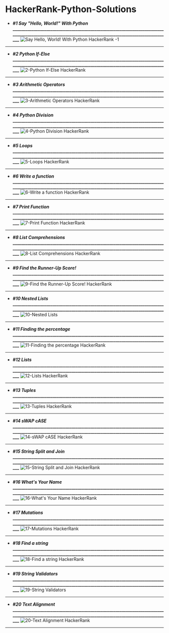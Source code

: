 # HackerRank-Python-Solutions
- **_#1 Say "Hello, World!" With Python_**
  **___________________________________________________________________________________________________________________________________________________**
![Say Hello, World! With Python  HackerRank -1](https://github.com/shubhankarahire/HackerRank-Python/assets/152575983/90b89194-5aa1-44c4-9e40-05440338a09c)
***********************************************************************************************************************************************************************************************************
- **_#2 Python If-Else_**
  **___________________________________________________________________________________________________________________________________________________**
  ![2-Python If-Else  HackerRank](https://github.com/shubhankarahire/HackerRank-Python/assets/152575983/bc969535-27db-4435-9cea-7b49f2dfccd9)
***********************************************************************************************************************************************************************************************************
- **_#3 Arithmetic Operators_**
  **___________________________________________________________________________________________________________________________________________________**
  ![3-Arithmetic Operators  HackerRank](https://github.com/shubhankarahire/HackerRank-Python/assets/152575983/a753faa9-a573-47aa-b08c-18e7b3837bd9)
***********************************************************************************************************************************************************************************************************
- **_#4 Python Division_**
  **___________________________________________________________________________________________________________________________________________________**
  ![4-Python Division  HackerRank](https://github.com/shubhankarahire/HackerRank-Python/assets/152575983/b90147b3-47f7-424f-b57c-ae37a866da0e)
***********************************************************************************************************************************************************************************************************
- **_#5 Loops_**
  **___________________________________________________________________________________________________________________________________________________**
  ![5-Loops  HackerRank](https://github.com/shubhankarahire/HackerRank-Python/assets/152575983/940822b4-1e52-4714-afc7-9322dc702ec9)
***********************************************************************************************************************************************************************************************************
- **_#6 Write a function_**
  **___________________________________________________________________________________________________________________________________________________**
  ![6-Write a function  HackerRank](https://github.com/shubhankarahire/HackerRank-Python/assets/152575983/23a960e4-9d52-4f63-a661-c89f14b000ce)
***********************************************************************************************************************************************************************************************************
- **_#7 Print Function_**
  **___________________________________________________________________________________________________________________________________________________**
  ![7-Print Function  HackerRank](https://github.com/shubhankarahire/HackerRank-Python/assets/152575983/c96d06bc-6632-49f6-9c0c-f60465128b26)
***********************************************************************************************************************************************************************************************************
- **_#8 List Comprehensions_**
  **___________________________________________________________________________________________________________________________________________________**
  ![8-List Comprehensions  HackerRank](https://github.com/shubhankarahire/HackerRank-Python/assets/152575983/ae08c66a-5ae3-434e-88d5-d616c357521a)
***********************************************************************************************************************************************************************************************************
- **_#9 Find the Runner-Up Score!_**
  **___________________________________________________________________________________________________________________________________________________**
  ![9-Find the Runner-Up Score!  HackerRank ](https://github.com/shubhankarahire/HackerRank-Python/assets/152575983/62ea02a8-b124-47f4-b93f-0416d6514bbf)
***********************************************************************************************************************************************************************************************************
- **_#10 Nested Lists_**
  **___________________________________________________________________________________________________________________________________________________**
  ![10-Nested Lists](https://github.com/shubhankarahire/HackerRank-Python/assets/152575983/b2bee6e0-63c6-47c9-9fb5-9877197bb322)
***********************************************************************************************************************************************************************************************************
- **_#11 Finding the percentage_**
  **___________________________________________________________________________________________________________________________________________________**
  ![11-Finding the percentage  HackerRank](https://github.com/shubhankarahire/HackerRank-Python/assets/152575983/302f63f1-dc98-4739-9591-e3c91e85a138)
***********************************************************************************************************************************************************************************************************
- **_#12 Lists_**
  **___________________________________________________________________________________________________________________________________________________**
  ![12-Lists  HackerRank](https://github.com/shubhankarahire/HackerRank-Python/assets/152575983/eeeb8d62-091c-4e51-99f0-5cbd0a1a201d)
***********************************************************************************************************************************************************************************************************
- **_#13 Tuples_**
  **___________________________________________________________________________________________________________________________________________________**
  ![13-Tuples  HackerRank](https://github.com/shubhankarahire/HackerRank-Python/assets/152575983/2855a610-229f-4aa5-9a08-8b9c8464e698)
***********************************************************************************************************************************************************************************************************
- **_#14 sWAP cASE_**
  **___________________________________________________________________________________________________________________________________________________**
  ![14-sWAP cASE  HackerRank](https://github.com/shubhankarahire/HackerRank-Python/assets/152575983/573a90b8-58ea-437e-8a87-a14f9c063b8f)
***********************************************************************************************************************************************************************************************************
- **_#15 String Split and Join_**
  **___________________________________________________________________________________________________________________________________________________**
  ![15-String Split and Join  HackerRank](https://github.com/shubhankarahire/HackerRank-Python/assets/152575983/42d89f04-3d21-4c95-a8ec-963fa0ff1f6a)
***********************************************************************************************************************************************************************************************************
- **_#16 What's Your Name_**
  **___________________________________________________________________________________________________________________________________________________**
  ![16-What's Your Name  HackerRank](https://github.com/shubhankarahire/HackerRank-Python/assets/152575983/ef54e2bd-b977-4359-b220-deb189df3a98)
***********************************************************************************************************************************************************************************************************
- **_#17 Mutations_**
  **___________________________________________________________________________________________________________________________________________________**
  ![17-Mutations  HackerRank](https://github.com/shubhankarahire/HackerRank-Python/assets/152575983/ae27d970-9284-49df-94e6-9d32c2619c91)
***********************************************************************************************************************************************************************************************************
- **_#18 Find a string_**
  **___________________________________________________________________________________________________________________________________________________**
  ![18-Find a string  HackerRank](https://github.com/shubhankarahire/HackerRank-Python/assets/152575983/922d4dc8-1907-4908-9853-075b7919f9d1)
***********************************************************************************************************************************************************************************************************
- **_#19 String Validators_**
  **___________________________________________________________________________________________________________________________________________________**
  ![19-String Validators](https://github.com/shubhankarahire/HackerRank-Python/assets/152575983/38512a5c-fa52-4501-97af-15b92e6dc122)
***********************************************************************************************************************************************************************************************************
- **_#20 Text Alignment_**
  **___________________________________________________________________________________________________________________________________________________**
  ![20-Text Alignment  HackerRank](https://github.com/shubhankarahire/HackerRank-Python/assets/152575983/e30b03a4-2fe7-4b9a-9050-7ae54d0989ff)
***********************************************************************************************************************************************************************************************************

